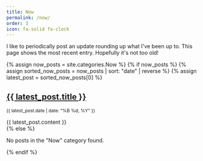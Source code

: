 ```yaml
---
title: Now
permalink: /now/
order: 3
icon: fa-solid fa-clock
---
```

I like to periodically post an update rounding up what I've been up to. This page shows the most recent entry. Hopefully it's not too old!

{% assign now_posts = site.categories.Now %}
{% if now_posts %}
  {% assign sorted_now_posts = now_posts | sort: "date" | reverse %}
  {% assign latest_post = sorted_now_posts[0] %}

  <article class="post">
    <h1><a href="{{ latest_post.url }}">{{ latest_post.title }}</a></h1>
    <p><small>{{ latest_post.date | date: "%B %d, %Y" }}</small></p>
    <div class="content">
      {{ latest_post.content }}
    </div>
  </article>
{% else %}
  <p>No posts in the "Now" category found.</p>
{% endif %}